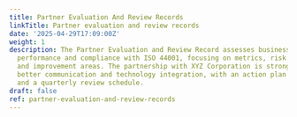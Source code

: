 ```yaml
---
title: Partner Evaluation And Review Records
linkTitle: Partner evaluation and review records
date: '2025-04-29T17:09:00Z'
weight: 1
description: The Partner Evaluation and Review Record assesses business partners'
  performance and compliance with ISO 44001, focusing on metrics, risk management,
  and improvement areas. The partnership with XYZ Corporation is strong but needs
  better communication and technology integration, with an action plan for enhancements
  and a quarterly review schedule.
draft: false
ref: partner-evaluation-and-review-records
---
```


